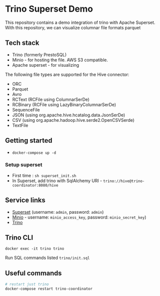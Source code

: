 # Trino Superset Demo

This repository contains a demo integration of trino with Apache Superset.
With this repository, we can visualize columnar file formats parquet

## Tech stack
* Trino (formerly PrestoSQL)
* Minio - for hosting the file. AWS S3 compatible.
* Apache superset - for visualizing

The following file types are supported for the Hive connector:

- ORC
- Parquet
- Avro
- RCText (RCFile using ColumnarSerDe)
- RCBinary (RCFile using LazyBinaryColumnarSerDe)
- SequenceFile
- JSON (using org.apache.hive.hcatalog.data.JsonSerDe)
- CSV (using org.apache.hadoop.hive.serde2.OpenCSVSerde)
- TextFile

## Getting started
* `docker-compose up -d`


### Setup superset
* First time : `sh superset_init.sh`
* In Superset, add trino with SqlAlchemy URI - `trino://hive@trino-coordinator:8080/hive`

## Service links

* [Superset](http://localhost:8088/) (username: `admin`, password: `admin`)
* [Minio](http://localhost:9595/) - username: `minio_access_key`, password: `minio_secret_key`)
* [Trino](http://localhost:8080/ui/)


## Trino CLI

```
docker exec -it trino trino
```

Run SQL commands listed `trino/init.sql`

## Useful commands

```sh
# restart just trino
docker-compose restart trino-coordinator

```